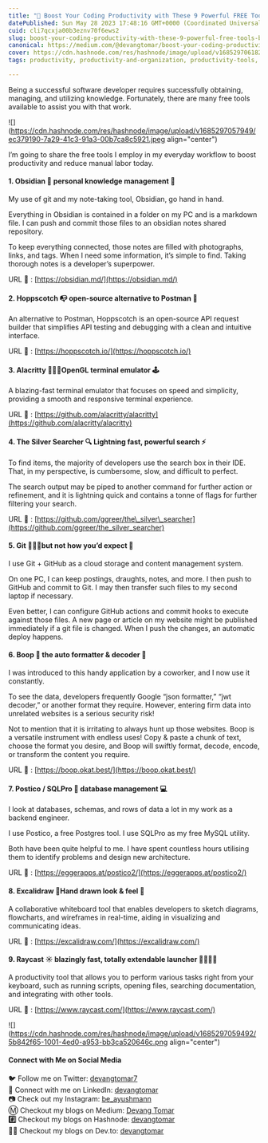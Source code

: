 ```yaml
---
title: "🚀 Boost Your Coding Productivity with These 9 Powerful FREE Tools! 💪"
datePublished: Sun May 28 2023 17:48:16 GMT+0000 (Coordinated Universal Time)
cuid: cli7qcxja00b3eznv70f6ews2
slug: boost-your-coding-productivity-with-these-9-powerful-free-tools-b58b1f0abbec
canonical: https://medium.com/@devangtomar/boost-your-coding-productivity-with-these-9-powerful-free-tools-b58b1f0abbec
cover: https://cdn.hashnode.com/res/hashnode/image/upload/v1685297061823/54ab0a07-dac8-47cb-b270-52dccbfc9502.jpeg
tags: productivity, productivity-and-organization, productivity-tools, productivity-hacks, productivity-tips

---
```


Being a successful software developer requires successfully obtaining, managing, and utilizing knowledge. Fortunately, there are many free tools available to assist you with that work.

![](https://cdn.hashnode.com/res/hashnode/image/upload/v1685297057949/ec379190-7a29-41c3-91a3-00b7ca8c5921.jpeg align="center")

I’m going to share the free tools I employ in my everyday workflow to boost productivity and reduce manual labor today.

#### **1\. Obsidian 💎 personal knowledge management 🏫**

My use of git and my note-taking tool, Obsidian, go hand in hand.

Everything in Obsidian is contained in a folder on my PC and is a markdown file. I can push and commit those files to an obsidian notes shared repository.

To keep everything connected, those notes are filled with photographs, links, and tags. When I need some information, it’s simple to find. Taking thorough notes is a developer’s superpower.

URL 🔗 : [https://obsidian.md/](https://obsidian.md/)

#### **2\. Hoppscotch 📭 open-source alternative to Postman 📮**

An alternative to Postman, Hoppscotch is an open-source API request builder that simplifies API testing and debugging with a clean and intuitive interface.

URL 🔗 : [https://hoppscotch.io/](https://hoppscotch.io/)

#### **3\. Alacritty 🧑🏻‍💻OpenGL terminal emulator 🕹️**

A blazing-fast terminal emulator that focuses on speed and simplicity, providing a smooth and responsive terminal experience.

URL 🔗 : [https://github.com/alacritty/alacritty](https://github.com/alacritty/alacritty)

#### **4\. The Silver Searcher 🔍 Lightning fast, powerful search ⚡**

To find items, the majority of developers use the search box in their IDE. That, in my perspective, is cumbersome, slow, and difficult to perfect.

The search output may be piped to another command for further action or refinement, and it is lightning quick and contains a tonne of flags for further filtering your search.

URL 🔗 : [https://github.com/ggreer/the\_silver\_searcher](https://github.com/ggreer/the_silver_searcher)

#### **5\. Git 🧑🏻‍💻but not how you’d expect 🤔**

I use Git + GitHub as a cloud storage and content management system.

On one PC, I can keep postings, draughts, notes, and more. I then push to GitHub and commit to Git. I may then transfer such files to my second laptop if necessary.

Even better, I can configure GitHub actions and commit hooks to execute against those files. A new page or article on my website might be published immediately if a git file is changed. When I push the changes, an automatic deploy happens.

#### **6\. Boop 🤖 the auto formatter & decoder 📔**

I was introduced to this handy application by a coworker, and I now use it constantly.

To see the data, developers frequently Google “json formatter,” “jwt decoder,” or another format they require. However, entering firm data into unrelated websites is a serious security risk!

Not to mention that it is irritating to always hunt up those websites. Boop is a versatile instrument with endless uses! Copy & paste a chunk of text, choose the format you desire, and Boop will swiftly format, decode, encode, or transform the content you require.

URL 🔗 : [https://boop.okat.best/](https://boop.okat.best/)

#### **7\. Postico / SQLPro 📅 database management 💻**

I look at databases, schemas, and rows of data a lot in my work as a backend engineer.

I use Postico, a free Postgres tool. I use SQLPro as my free MySQL utility.

Both have been quite helpful to me. I have spent countless hours utilising them to identify problems and design new architecture.

URL 🔗 : [https://eggerapps.at/postico2/](https://eggerapps.at/postico2/)

#### **8\. Excalidraw 📍Hand drawn look & feel 🎨**

A collaborative whiteboard tool that enables developers to sketch diagrams, flowcharts, and wireframes in real-time, aiding in visualizing and communicating ideas.

URL 🔗 : [https://excalidraw.com/](https://excalidraw.com/)

#### **9\. Raycast ☀️ blazingly fast, totally extendable launcher 🏃🏻‍♂️💨**

A productivity tool that allows you to perform various tasks right from your keyboard, such as running scripts, opening files, searching documentation, and integrating with other tools.

URL 🔗 : [https://www.raycast.com/](https://www.raycast.com/)

![](https://cdn.hashnode.com/res/hashnode/image/upload/v1685297059492/5b842f65-1001-4ed0-a953-bb3ca520646c.png align="center")

#### **Connect with Me on Social Media**

🐦 Follow me on Twitter: [devangtomar7](https://twitter.com/devangtomar7)  
🔗 Connect with me on LinkedIn: [devangtomar](https://www.linkedin.com/in/devangtomar)  
📷 Check out my Instagram: [be\_ayushmann](https://instagram.com/be_ayushmann)  
Ⓜ️ Checkout my blogs on Medium: [Devang Tomar](https://medium.com/u/8f5e1c86129d?source=post_page-----e42119a306ca--------------------------------)  
**#️⃣** Checkout my blogs on Hashnode: [devangtomar](https://devangtomar.hashnode.dev/)  
**🧑‍💻** Checkout my blogs on Dev.to: [devangtomar](https://dev.to/devangtomar)